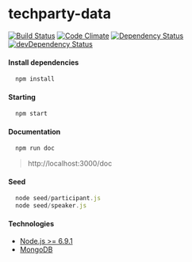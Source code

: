 # techparty-data

[![Build Status](https://travis-ci.org/techparty/techparty-data.svg?branch=master)](https://travis-ci.org/techparty/techparty-data)
[![Code Climate](https://codeclimate.com/github/techparty/techparty-data/badges/gpa.svg)](https://codeclimate.com/github/techparty/techparty-data)
[![Dependency Status](https://david-dm.org/techparty/techparty-data.svg)](https://david-dm.org/techparty/techparty-data)
[![devDependency Status](https://david-dm.org/techparty/techparty-data/dev-status.svg)](https://david-dm.org/techparty/techparty-data#info=devDependencies)

#### Install dependencies
```js
  npm install
```

#### Starting
```js
  npm start
```

#### Documentation
```js
  npm run doc
```

> http://localhost:3000/doc
 
#### Seed
```js
  node seed/participant.js
  node seed/speaker.js
```

#### Technologies
- [Node.js >= 6.9.1](https://nodejs.org/)
- [MongoDB](https://www.mongodb.org/)
